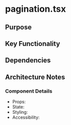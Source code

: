 # pagination.tsx

## Purpose

## Key Functionality

## Dependencies

## Architecture Notes

### Component Details
- Props: 
- State: 
- Styling: 
- Accessibility: 
